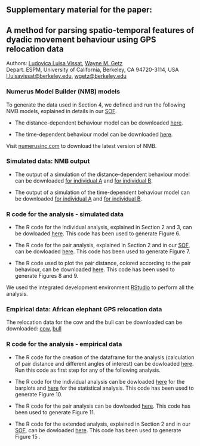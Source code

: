 ## Supplementary material for the paper: <br />
## A method for parsing spatio-temporal features of dyadic movement behaviour using GPS relocation data <br />

Authors: [Ludovica Luisa Vissat](https://ourenvironment.berkeley.edu/people/ludovica-luisa-vissat), [Wayne M. Getz](https://ourenvironment.berkeley.edu/people/wayne-marcus-getz) <br />
Depart. ESPM, University of California, Berkeley, CA 94720-3114, USA <br />
l.luisavissat@berkeley.edu, wgetz@berkeley.edu

### Numerus Model Builder (NMB) models <br />

To generate the data used in Section 4, we defined and run the following NMB models, explained in details in our [SOF](https://ludovicalv.github.io/PDFs/Elep_paper.pdf). 

- The distance-dependent behaviour model can be downloaded [here](https://www.dropbox.com/s/6g723g5eb801n0x/Model_distance.nmd?dl=1).

- The time-dependent behaviour model can be downloaded [here](https://www.dropbox.com/s/x7c8mj63m64jf57/Model_time.nmd?dl=1).

Visit [numerusinc.com](https://www.numerusinc.com/) to download the latest version of NMB.

### Simulated data: NMB output <br />

- The output of a simulation of the distance-dependent behaviour model can be downloaded [for individual A](https://www.dropbox.com/s/augv0snaw7kiefj/ModelDistance_A.csv?dl=1) and [for individual B](https://www.dropbox.com/s/3mepynoz3mgwrjr/ModelDistance_B.csv?dl=1).

- The output of a simulation of the time-dependent behaviour model can be downloaded [for individual A](https://www.dropbox.com/s/k8x465e6mwq3xs6/ModelTime_A.csv?dl=1) and [for individual B](https://www.dropbox.com/s/ysfpferyop5adhn/ModelTime_B.csv?dl=1).


### R code for the analysis - simulated data <br />

- The R code for the individual analysis, explained in Section 2 and 3, can be dowloaded [here](https://www.dropbox.com/s/l8yy35atibxutmj/AB_total.R?dl=1). This code has been used to generate Figure 6.

- The R code for the pair analysis, explained in Section 2 and in our [SOF](https://ludovicalv.github.io/PDFs/Elep_paper.pdf), can be dowloaded [here](https://www.dropbox.com/s/b4tb4zqxse8zu7n/Pair_barplot_AB.R?dl=1). This code has been used to generate Figure 7.

- The R code used to plot the pair distance, colored according to the pair behaviour, can be downloaded [here](https://www.dropbox.com/s/3e9p5lhkm88dxye/Col_distance_AB.R?dl=1). This code has been used to generate Figures 8 and 9.

We used the integrated development environment [RStudio](https://rstudio.com/) to perform all the analysis.

### Empirical data: African elephant GPS relocation data <br />

The relocation data for the cow and the bull can be downloaded can be downloaded: [cow](https://www.dropbox.com/s/9tfr4u9hl9xiche/Cow.RData?dl=1), [bull](https://www.dropbox.com/s/csxqswp5nwn8emm/Bull.RData?dl=1)

### R code for the analysis - empirical data <br />

- The R code for the creation of the dataframe for the analysis (calculation of pair distance and different angles of interest) can be dowloaded [here](https://www.dropbox.com/s/91qcgp55sirqx6j/DataFrame.R?dl=1). Run this code as first step for any of the following analysis.

- The R code for the individual analysis can be dowloaded [here](https://www.dropbox.com/s/11wxp6x17t11lls/Ind_behaviour_barplot.R?dl=1) for the barplots and [here](https://www.dropbox.com/s/9ae4bzay3xxkoj9/Ind_behaviour_stat_analysis.R?dl=1) for the statistical analysis. This code has been used to generate Figure 10.

- The R code for the pair analysis can be dowloaded [here](https://www.dropbox.com/s/gn8mgev2dtg1bv1/Pair_analysis.R?dl=1). This code has been used to generate Figure 11. 

- The R code for the extended analysis, explained in Section 2 and in our [SOF](https://ludovicalv.github.io/PDFs/Elep_paper.pdf), can be dowloaded [here](https://www.dropbox.com/s/bsx36bcq0jxrjc3/Extended_analysis.R?dl=1). This code has been used to generate Figure 15 .


